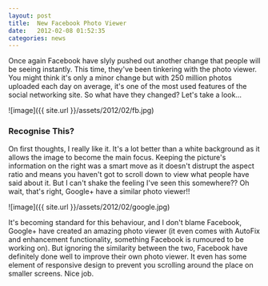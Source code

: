 ```yaml
---
layout: post
title:  New Facebook Photo Viewer
date:   2012-02-08 01:52:35
categories: news
---
```


Once again Facebook have slyly pushed out another change that people will be seeing instantly. This time, they've been tinkering with the photo viewer. You might think it's only a minor change but with 250 million photos uploaded each day on average, it's one of the most used features of the social networking site. So what have they changed? Let's take a look...

![image]({{ site.url }}/assets/2012/02/fb.jpg)

### Recognise This?

On first thoughts, I really like it. It's a lot better than a white background as it allows the image to become the main focus. Keeping the picture's information on the right was a smart move as it doesn't distrupt the aspect ratio and means you haven't got to scroll down to view what people have said about it. But I can't shake the feeling I've seen this somewhere?? Oh wait, that's right, Google+ have  a similar photo viewer!!

![image]({{ site.url }}/assets/2012/02/google.jpg)

It's becoming standard for this behaviour, and I don't blame Facebook, Google+ have created an amazing photo viewer (it even comes with AutoFix and enhancement functionality, something Facebook is rumoured to be working on). But ignoring the similarity between the two, Facebook have definitely done well to improve their own photo viewer. It even has some element of responsive design to prevent you scrolling around the place on smaller screens. Nice job.
